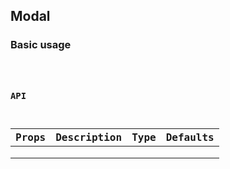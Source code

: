 ## Modal

### Basic usage

<code src="./demo/basic.tsx" />

### API

| Props | Description | Type | Defaults |
| ----- | ----------- | ---- | -------- |
|       |             |      |          |
|       |             |      |          |
|       |             |      |          |
